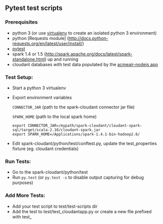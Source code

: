 ## Pytest test scripts

### Prerequisites
- python 3  (or use [virtualenv](https://virtualenv.readthedocs.org/en/latest/) to create an isolated python 3 environment)
- python [Requests module] (http://docs.python-requests.org/en/latest/user/install/)
- [pytest](http://pytest.org/latest/)
- spark 1.4 or 1.5 (http://spark.apache.org/docs/latest/spark-standalone.html) up and running 
- cloudant databases with test data populated by the [acmeair-nodejs app](https://github.com/acmeair/acmeair-nodejs)

### Test Setup:
- Start a python 3 virtualenv
- Export environment variables

     `CONNECTOR_JAR`  (path to the spark-cloudant connector jar file)

     `SPARK_HOME`        (path to the local spark home)

    ```
    export CONNECTOR_JAR=/mypath/spark-cloudant/cloudant-spark-sql/target/scala-2.10/cloudant-spark.jar
    export SPARK_HOME=/Applications/spark-1.4.1-bin-hadoop2.6/
    ```
- Edit spark-cloudant/python/test/conftest.py, update the test_properties fixture (eg. cloudant credentials) 
    
### Run Tests:
- Go to the spark-cloudant/python/test
- Run `py.test`   (or `py.test -s` to disable output capturing for debug purposes)

### Add More Tests:
- Add your test script to test/test-scripts dir
- Add the test to test/test_cloudantapp.py or create a new file prefixed with test_


		    
